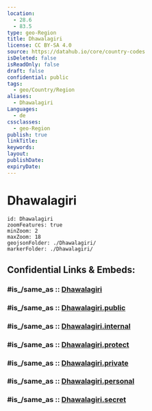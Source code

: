 ```yaml
---
location:
  - 28.6
  - 83.5
type: geo-Region
title: Dhawalagiri
license: CC BY-SA 4.0
source: https://datahub.io/core/country-codes
isDeleted: false
isReadOnly: false
draft: false
confidential: public
tags:
  - geo/Country/Region
aliases:
  - Dhawalagiri
Languages:
  - de
cssclasses:
  - geo-Region
publish: true
linkTitle:
keywords:
layout:
publishDate:
expiryDate:
---
```


# Dhawalagiri

```leaflet
id: Dhawalagiri
zoomFeatures: true 
minZoom: 2 
maxZoom: 18
geojsonFolder: ./Dhawalagiri/
markerFolder: ./Dhawalagiri/
```


## Confidential Links & Embeds: 

### #is_/same_as :: [Dhawalagiri](/_Standards/Earth/Continent/Asia/Indian_Subcontinent/Nepal/Regions~Nepal/Nepal~West/counties~West/Dhawalagiri.md) 

### #is_/same_as :: [Dhawalagiri.public](/_public/Earth/Continent/Asia/Indian_Subcontinent/Nepal/Regions~Nepal/Nepal~West/counties~West/Dhawalagiri.public.md) 

### #is_/same_as :: [Dhawalagiri.internal](/_internal/Earth/Continent/Asia/Indian_Subcontinent/Nepal/Regions~Nepal/Nepal~West/counties~West/Dhawalagiri.internal.md) 

### #is_/same_as :: [Dhawalagiri.protect](/_protect/Earth/Continent/Asia/Indian_Subcontinent/Nepal/Regions~Nepal/Nepal~West/counties~West/Dhawalagiri.protect.md) 

### #is_/same_as :: [Dhawalagiri.private](/_private/Earth/Continent/Asia/Indian_Subcontinent/Nepal/Regions~Nepal/Nepal~West/counties~West/Dhawalagiri.private.md) 

### #is_/same_as :: [Dhawalagiri.personal](/_personal/Earth/Continent/Asia/Indian_Subcontinent/Nepal/Regions~Nepal/Nepal~West/counties~West/Dhawalagiri.personal.md) 

### #is_/same_as :: [Dhawalagiri.secret](/_secret/Earth/Continent/Asia/Indian_Subcontinent/Nepal/Regions~Nepal/Nepal~West/counties~West/Dhawalagiri.secret.md)


